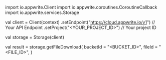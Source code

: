 import io.appwrite.Client
import io.appwrite.coroutines.CoroutineCallback
import io.appwrite.services.Storage

val client = Client(context)
    .setEndpoint("https://cloud.appwrite.io/v1") // Your API Endpoint
    .setProject("&lt;YOUR_PROJECT_ID&gt;") // Your project ID

val storage = Storage(client)

val result = storage.getFileDownload(
    bucketId = "<BUCKET_ID>", 
    fileId = "<FILE_ID>", 
)